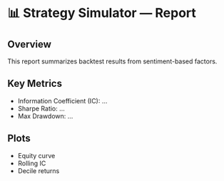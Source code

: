 # 📊 Strategy Simulator — Report

## Overview
This report summarizes backtest results from sentiment-based factors.

## Key Metrics
- Information Coefficient (IC): …
- Sharpe Ratio: …
- Max Drawdown: …

## Plots
- Equity curve
- Rolling IC
- Decile returns
